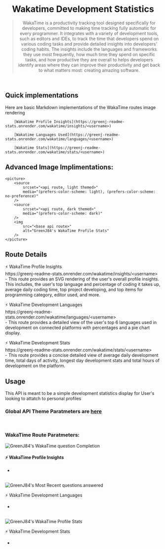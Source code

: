 <h1 align="center"> Wakatime Development Statistics </h1>
<blockquote align="center">WakaTime is a productivity tracking tool designed specifically for developers, committed to making time tracking fully automatic for every programmer. It integrates with a variety of development tools, such as editors and IDEs, to track the time that developers spend on various coding tasks and provide detailed insights into developers' coding habits. The insights include the languages and frameworks they use most frequently, how much time they spend on specific tasks, and how productive they are overall to helps developers identify areas where they can improve their productivity and get back to what matters most: creating amazing software.</blockquote>
</br>

## Quick implementations
Here are basic Markdown implementations of the WakaTime routes image rendering
```
    [Wakatime Profile Insights](https://greenj-readme-stats.onrender.com/wakatime/insights/<username>)

    [Wakatime Languages Used](https://greenj-readme-stats.onrender.com/wakatime/languages/<username>)

    [Wakatime Stats](https://greenj-readme-stats.onrender.com/wakatime/stats/<username>)
```

## Advanced Image Implimentations:

```
<picture>
    <source 
        srcset="<api route, light themed>"
        media="(prefers-color-scheme: light), (prefers-color-scheme: no-preference)"
    />
    <source
        srcset="<api route, dark themed>"
        media="(prefers-color-scheme: dark)"
    />
    <img 
        src="<base api route>" 
        alt="GreenJ84's WakaTime Profile Stats"
    />
</picture>
```


## Route Details
<p>
    ⚡ WakaTime Profile Insights </br>
    https://greenj-readme-stats.onrender.com/wakatime/insights/&lt;username&gt; </br>
    - This route provides an SVG rendering of the user's overall profile insights. This includes, the user's top language and percentage of coding it takes up, average daily coding time, top project developing, and top items for programming category, editor used, and more. 
</p>

<p>
    ⚡ WakaTime Development Languages </br>
    https://greenj-readme-stats.onrender.com/wakatime/languages/&lt;username&gt; </br>
    - This route provides a detailed view of the user's top 6 languages used in development on connected platforms with percentages and a pie chart display. 
</p>

<p>
    ⚡ WakaTime Development Stats </br>
    https://greenj-readme-stats.onrender.com/wakatime/stats/&lt;username&gt; </br>
    - This route provides a concise detailed view of average daily development time, total days of activity, longest day development stats and total hours of development on the platform. 
</p>


## Usage

This API is meant to be a simple development statistics display for User's looking to attatch to personal profiles

### Global API Theme Paratmeters are [here]()
</br>


### WakaTime Route Paratmeters:
<picture>
    <source 
        srcset="https://greenj-readme-stats.onrender.com/wakatime/insights/GreenJ84?theme=greenj_light"
        media="(prefers-color-scheme: light), (prefers-color-scheme: no-preference)"
    />
    <source
        srcset="https://greenj-readme-stats.onrender.com/wakatime/insights/GreenJ84?theme=greenj_dark&logo=91FEDD"
        media="(prefers-color-scheme: dark)"
    />
    <img src="https://greenj-readme-stats.onrender.com/wakatime/insights/GreenJ84?theme=greenj_dark&logo=91FEDD" alt="GreenJ84's WakaTime question Completion"/>
</picture>
<p> 
    <h4>⚡ WakaTime Profile Insights</h4>
    <ul>
        <li></li>
    </ul> 
</p>
<br/>


<picture>
    <source 
        srcset="https://greenj-readme-stats.onrender.com/wakatime/languages/GreenJ84?theme=greenj_light"
        media="(prefers-color-scheme: light), (prefers-color-scheme: no-preference)"
    />
    <source
        srcset="https://greenj-readme-stats.onrender.com/wakatime/languages/GreenJ84?theme=greenj_dark"
        media="(prefers-color-scheme: dark)"
    />
    <img src="https://greenj-readme-stats.onrender.com/wakatime/languages/GreenJ84?theme=greenj_dark" alt="GreenJ84's Most Recent questions answered"/>
</picture>
<p>
    ⚡ WakaTime Development Languages 
    <ul>
        <li></li>
    </ul> 
</p>
<br/>


<picture>
    <source 
        srcset="https://greenj-readme-stats.onrender.com/wakatime/stats/GreenJ84?theme=greenj_light"
        media="(prefers-color-scheme: light), (prefers-color-scheme: no-preference)"
    />
    <source
        srcset="https://greenj-readme-stats.onrender.com/wakatime/stats/GreenJ84?theme=greenj_dark"
        media="(prefers-color-scheme: dark)"
    />
    <img src="https://greenj-readme-stats.onrender.com/wakatime/stats/GreenJ84?theme=greenj_dark" alt="GreenJ84's WakaTime Profile Stats"/>
</picture>
<p>
    ⚡ WakaTime Development Stats
    <ul>
        <li></li>
    </ul> 
</p>
<br/>